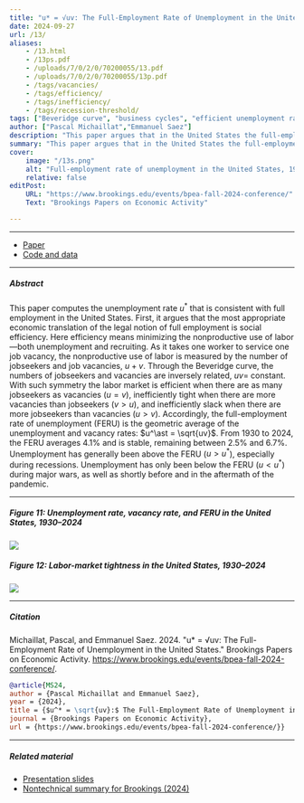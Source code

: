 ```yaml
---
title: "u* = √uv: The Full-Employment Rate of Unemployment in the United States" 
date: 2024-09-27
url: /13/
aliases:
    - /13.html
    - /13ps.pdf
    - /uploads/7/0/2/0/70200055/13.pdf
    - /uploads/7/0/2/0/70200055/13p.pdf
    - /tags/vacancies/
    - /tags/efficiency/
    - /tags/inefficiency/
    - /tags/recession-threshold/
tags: ["Beveridge curve", "business cycles", "efficient unemployment rate", "FERU", "full employment", "job vacancies", "labor-market tightness", "unemployment gap"]
author: ["Pascal Michaillat","Emmanuel Saez"]
description: "This paper argues that in the United States the full-employment rate of unemployment is the geometric average of the unemployment and vacancy rates." 
summary: "This paper argues that in the United States the full-employment rate of unemployment (FERU) is the geometric average of the unemployment and vacancy rates. Between 1930 and 2024, the FERU averages 4.1% and is very stable."
cover:
    image: "/13s.png"
    alt: "Full-employment rate of unemployment in the United States, 1930–2024"
    relative: false
editPost:
    URL: "https://www.brookings.edu/events/bpea-fall-2024-conference/"
    Text: "Brookings Papers on Economic Activity"

---
```


---

+ [Paper](/13.pdf)
+ [Code and data](https://github.com/pmichaillat/feru)

---

##### Abstract

This paper computes the unemployment rate $u^\ast$ that is consistent with full employment in the United States. First, it argues that the most appropriate economic translation of the legal notion of full employment is social efficiency. Here efficiency means minimizing the nonproductive use of labor—both unemployment and recruiting. As it takes one worker to service one job vacancy, the nonproductive use of labor is measured by the number of jobseekers and job vacancies, $u + v$. Through the Beveridge curve, the numbers of jobseekers and vacancies are inversely related, $uv =$ constant. With such symmetry the labor market is efficient when there are as many jobseekers as vacancies ($u = v$), inefficiently tight when there are more vacancies than jobseekers ($v > u$), and inefficiently slack when there are more jobseekers than vacancies ($u > v$). Accordingly, the full-employment rate of unemployment (FERU) is the geometric average of the unemployment and vacancy rates: $u^\ast = \sqrt{uv}$. From 1930 to 2024, the FERU averages 4.1% and is stable, remaining between 2.5% and 6.7%. Unemployment has generally been above the FERU ($u > u^\ast$), especially during recessions. Unemployment has only been below the FERU ($u < u^\ast$) during major wars, as well as shortly before and in the aftermath of the pandemic.

---

##### Figure 11:  Unemployment rate, vacancy rate, and FERU in the United States, 1930–2024

![](/13a.png)

##### Figure 12:  Labor-market tightness in the United States, 1930–2024

![](/13b.png)

---

##### Citation

Michaillat, Pascal, and Emmanuel Saez. 2024. "u* = √uv: The Full-Employment Rate of Unemployment in the United States." Brookings Papers on Economic Activity. https://www.brookings.edu/events/bpea-fall-2024-conference/.

```BibTeX
@article{MS24,
author = {Pascal Michaillat and Emmanuel Saez},
year = {2024},
title = {$u^* = \sqrt{uv}:$ The Full-Employment Rate of Unemployment in the United States},
journal = {Brookings Papers on Economic Activity},
url = {https://www.brookings.edu/events/bpea-fall-2024-conference/}}
```

---

##### Related material

+ [Presentation slides](/13p.pdf)
+ [Nontechnical summary for Brookings (2024)](https://www.brookings.edu/articles/u-√uv-the-full-employment-rate-of-unemployment-in-the-united-states/)